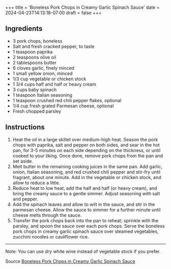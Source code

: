 +++
title = 'Boneless Pork Chops in Creamy Garlic Spinach Sauce'
date = 2024-04-23T14:13:18-07:00
draft = false
+++

## Ingredients

* 3 pork chops, boneless
* Salt and fresh cracked pepper, to taste
* 1 teaspoon paprika
* 2 teaspoons olive oil
* 2 tablespoons butter
* 6 cloves garlic, finely minced
* 1 small yellow onion, minced
* 1/3 cup vegetable or chicken stock
* 1 3/4 cups half and half or heavy cream
* 3 cups baby spinach
* 1 teaspoon Italian seasoning
* 1 teaspoon crushed red chili pepper flakes, optional
* 1/4 cup fresh grated Parmesan cheese, optional
* Fresh chopped parsley

## Instructions

1. Heat the oil in a large skillet over medium-high heat. Season the pork chops with paprika, salt and pepper on both sides, and sear in the hot pan, for 3-5 minutes on each side depending on the thickness, or until cooked to your liking. Once done, remove pork chops from the pan and set aside.
2. Melt butter in the remaining cooking juices in the same pan. Add garlic, onion, Italian seasoning, and red crushed chili pepper and stir-fry until fragrant, about one minute. Add in the vegetable or chicken stock, and allow to reduce a little.
3. Reduce heat to low heat, add the half and half (or heavy cream), and bring the creamy sauce to a gentle simmer. Adjust seasoning with salt and pepper.
4. Add the spinach leaves and allow to wilt in the sauce, and stir in the parmesan cheese. Allow the sauce to simmer for a further minute until cheese melts through the sauce.
5. Transfer the pork chops back into the pan to reheat; sprinkle with the parsley, and spoon the sauce over each pork chops. Serve the boneless pork chops in creamy garlic spinach sauce over steamed vegetables, zucchini noodles or cauliflower rice. 

***

Note: You can use dry white wine instead of vegetable stock if you prefer.

Source
[Boneless Pork Chops in Creamy Garlic Spinach Sauce](https://www.yummly.com/recipe/Boneless-Pork-Chops-in-Creamy-Garlic-Spinach-Sauce-2395851#directions)
